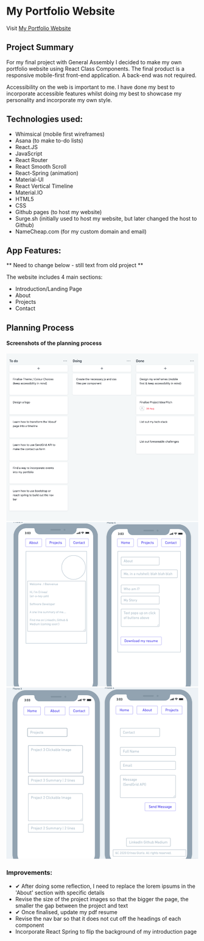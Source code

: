# My Portfolio Website

Visit <a href="https://www.erineagloria.com/">My Portfolio Website</a>

## Project Summary 
For my final project with General Assembly I decided to make my own portfolio website using React Class Components. 
The final product is a responsive mobile-first front-end application. A back-end was not required. 

Accessibility on the web is important to me. I have done my best to incorporate accessible features whilst doing my best to showcase my personality and incorporate my own style. 

## Technologies used:
* Whimsical (mobile first wireframes)
* Asana (to make to-do lists)
* React.JS 
* JavaScript
* React Router 
* React Smooth Scroll 
* React-Spring (animation)
* Material-UI
* React Vertical Timeline
* Material.IO
* HTML5
* CSS
* Github pages (to host my website)
* Surge.sh (initially used to host my website, but later changed the host to Github)
* NameCheap.com (for my custom domain and email)

## App Features:

** Need to change below - still text from old project ** 

The website includes 4 main sections: 
- Introduction/Landing Page 
- About
- Projects
- Contact

## Planning Process

#### Screenshots of the planning process

<img src="https://github.com/erineagloria/portfolio-app/blob/master/Planning%20Board%20.png?raw=true" alt="planning process - to do lists">

<img src="https://github.com/erineagloria/portfolio-app/blob/master/Wireframe%20%7C%20Home%20and%20About%20Page.png?raw=true" alt="wireframe - home and about page">

<img src="https://github.com/erineagloria/portfolio-app/blob/master/Wireframe%20%7C%20Project%20and%20Contact%20Page.png?raw=true" alt="wireframe - project and contact page">

### Improvements:
* ✔ After doing some reflection, I need to replace the lorem ipsums in the 'About' section with specific details 
* Revise the size of the project images so that the bigger the page, the smaller the gap between the project and text 
* ✔ Once finalised, update my pdf resume 
* Revise the nav bar so that it does not cut off the headings of each component
* Incorporate React Spring to flip the background of my introduction page 
